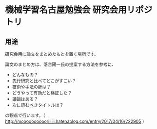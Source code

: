 # 機械学習名古屋勉強会 研究会用リポジトリ

## 用途
研究会用に論文をまとめたもとを置く場所です。

論文のまとめ方は、落合陽一氏の提案する方法を参考に、

* どんなもの？
* 先行研究と比べてどこがすごい？
* 技術や手法の肝は？
* どうやって有効だと検証した？
* 議論はある？
* 次に読むべきタイトルは？

の観点で行います。（ http://mooooooooooriiiiii.hatenablog.com/entry/2017/04/16/222905 ）

